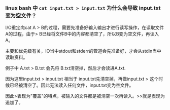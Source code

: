 ### linux bash 中 `cat input.txt > input.txt` 为什么会导致 input.txt 变为空文件？

I/O重定向cat A > B的过程，需要先准备好输入输出才进行读写操作，在读取文件A的过程，由于> B已经将文件B中的内容都清空了，所以B变为空文件，再读入A。

主要和优先级有关，IO当中stdout和stderr的管道会先准备好，才会从stdin当中读取资料。

例子中 A.txt > B.txt 会先将 B.txt清空掉，然后才会读进A.txt.

因为这里input.txt > input.txt 相当于 input.txt先清空掉，再做input.txt > 这个时候已经被清空了。因此无法读入任何文件，input.txt变为空文件。

因此>表现为"覆盖"的特点，被输入的文件都是被清空一次再读入。>>就是表现为追加了。

